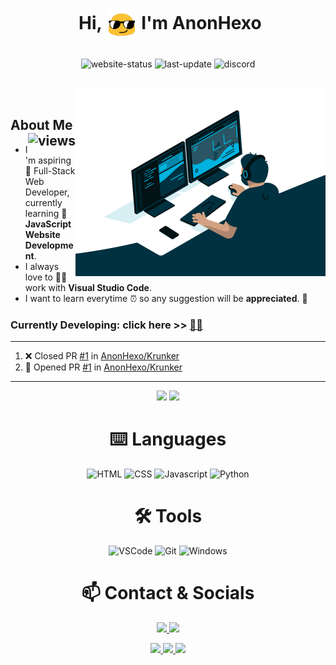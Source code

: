 <!-- Hey you, wait a second and read this:
if you are reading this means that you're viewing the "source code" of my readme,
I'll let you see this but I just wanna ask you a favour: please don't steal and copy
my readme; you can do it your own: use https://shields.io for the badges use the EmojiPixel extension for the emoji
and learn some HTML on https://www.w3schools.com/html/ but PLEASE don't STEAL MY README!
thank u <3 -->



# <p align="center">️ **Hi, <img align="center" src="/src/emoji_1.gif" weight=50 height=50> I'm AnonHexo**</p>

<p align="center">
<img align="center" alt="website-status" src="https://img.shields.io/website?down_color=lightgrey&down_message=offline&label=website%20status%3A&style=for-the-badge&up_color=45d111&up_message=online&url=https%3A%2F%2Fanonhexo.github.io"></img>
<img align="center" alt="last-update" src="https://img.shields.io/github/last-commit/AnonHexo/AnonHexo?label=last%20profile%20update%3A&style=for-the-badge">
<img align="center" alt="discord" href="https://discord.gg/kvgHTnV" src="https://img.shields.io/discord/680426147565404165?label=discord%20server&style=for-the-badge">
</p>
<!-- <p align="center">
<img align="center" alt="krunker-hack-working-status" src="https://img.shields.io/badge/-krunker%20hack%20working-00ff00?logo=v&logoColor=white&style=for-the-badge"></img>
<img align="center" alt="krunker-hack-working-status" src="https://img.shields.io/badge/-krunker%20hack%20not%20working-ff0000?logo=nutanix&style=for-the-badge"></img>
</p> -->

<br>
<img align="right" alt="Coding" width="400" src="/src/code.gif">
</br>

## **About Me** <img align="right" alt="views" src="https://komarev.com/ghpvc/?username=AnonHexo&style=flat-square">

- I'm aspiring 🔭️ Full-Stack Web Developer, currently learning 🌱 **JavaScript Website Development**.
- I always love to 👨‍💻 work with **Visual Studio Code**.
- I want to learn everytime ⏰ so any suggestion will be **appreciated**. 💪

### **Currently Developing:** click here >> <a href="https://i.imgur.com/MxAE8Wp.mp4" title="Click the Emoji.">👨‍🎓️️</a>

---

<!--START_ACTIVITY:waka-->
<!--END_ACTIVITY:waka-->

<!--START_SECTION:activity-->
1. ❌ Closed PR [#1](https://github.com//AnonHexo/Krunker/pull/1) in [AnonHexo/Krunker](https://github.com//AnonHexo/Krunker)
2. 💪 Opened PR [#1](https://github.com//AnonHexo/Krunker/pull/1) in [AnonHexo/Krunker](https://github.com//AnonHexo/Krunker)
<!--END_SECTION:activity-->

---

<div align="center">
<p align="center">
<img height="200" src="https://github-readme-stats.vercel.app/api/?username=AnonHexo&show_icons=true&title_color=fffffff&icon_color=000000&text_color=000000"/>
<img height="200" src="https://github-readme-stats.vercel.app/api/top-langs/?username=AnonHexo&show_icons=true&title_color=fffffff&icon_color=000000&text_color=000000" />
</p>

# ⌨️ Languages
![HTML](https://img.shields.io/badge/-html-e34c26?&style=for-the-badge&logo=html5&logoColor=white)
![CSS](https://img.shields.io/badge/-css-264de4?&style=for-the-badge&logo=css3&logoColor=white)
![Javascript](https://img.shields.io/badge/-javascript-CFB402?style=for-the-badge&logo=javascript&logoColor=ffff3f)
![Python](https://img.shields.io/badge/-python-306998?style=for-the-badge&logo=python&logoColor=FFE873)

# 🛠️ Tools
![VSCode](https://img.shields.io/badge/-vscode-0078d7?style=for-the-badge&logo=visual-studio-code)
![Git](https://img.shields.io/badge/-git-f1502f?&style=for-the-badge&logo=git&logoColor=white)
![Windows](https://img.shields.io/badge/-windows-00a2ed?style=for-the-badge&logo=windows&logoColor=white)

# 📫 Contact & Socials

<p>
<a href="https://instagram.com/jacky.trave" target="_blank"><img src="https://img.shields.io/badge/-instagram-c32aa3?style=for-the-badge&logo=instagram&logoColor=white">
<a href="https://www.youtube.com/channel/UCLAYBGJbt-cgjZ2TVgi03Mg?sub_confirmation=1" target="_blank"><img src="https://img.shields.io/badge/-youtube-ff0000?style=for-the-badge&logo=youtube&logoColor=white">
</p>  

<p>
<a href="https://stackoverflow.com/users/13221104/alphyx-anonhexo" target="_blank"><img src="https://img.shields.io/badge/-stackoverflow-fe7a16?style=for-the-badge&logo=stackoverflow&logoColor=white">
<a href="mailto:anonhexo@gmail.com?subject=[from%20GitHub]" target="_blank"><img src="https://img.shields.io/badge/-gmail-d14836?style=for-the-badge&logo=gmail&logoColor=white">
<a href="https://github.com/AnonHexo" target="_blank"><img src="https://img.shields.io/badge/-github-333?style=for-the-badge&logo=github&logoColor=white">
</p>
</div>

<!-- Hey you, wait a second and read this:
if you are reading this means that you're viewing the "source code" of my readme,
I'll let you see this but I just wanna ask you a favour: please don't steal and copy
my readme; you can do it your own: use https://shields.io for the badges use the EmojiPixel extension for the emoji
and learn some HTML on https://www.w3schools.com/html/ but PLEASE don't STEAL MY README!
thank u <3 -->
